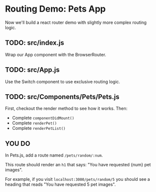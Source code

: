 # Routing Demo: Pets App

Now we'll build a react router demo with slightly more complex routing logic.

## TODO: src/index.js

Wrap our App component with the BrowserRouter.

## TODO: src/App.js

Use the Switch component to use exclusive routing logic.

## TODO: src/Components/Pets/Pets.js

First, checkout the render method to see how it works. Then:

- Complete `componentDidMount()`
- Complete `renderPet()`
- Complete `renderPetList()`

## YOU DO

In Pets.js, add a route named `/pets/random/:num`.

This route should render an `h1` that says: "You have requested {num} pet images".

For example, if you visit `localhost:3000/pets/random/5` you should see a heading that reads "You have requested 5 pet images".
